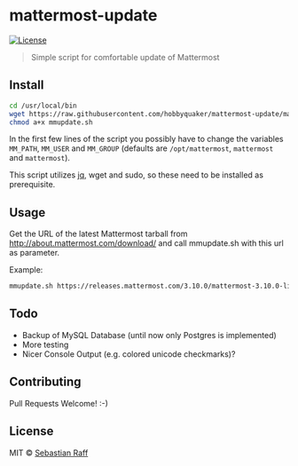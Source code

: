 # mattermost-update

[![License][mit-badge]][mit-url]

> Simple script for comfortable update of Mattermost


## Install

```bash
cd /usr/local/bin
wget https://raw.githubusercontent.com/hobbyquaker/mattermost-update/master/mmupdate.sh
chmod a+x mmupdate.sh
```

In the first few lines of the script you possibly have to change the variables `MM_PATH`, `MM_USER` and `MM_GROUP` 
(defaults are `/opt/mattermost`, `mattermost` and `mattermost`).

This script utilizes [jq](https://stedolan.github.io/jq/), wget and sudo, so these need to be installed as prerequisite.

## Usage

Get the URL of the latest Mattermost tarball from http://about.mattermost.com/download/ and call mmupdate.sh with this
url as parameter.

Example:
```bash
mmupdate.sh https://releases.mattermost.com/3.10.0/mattermost-3.10.0-linux-amd64.tar.gz
```


## Todo

* Backup of MySQL Database (until now only Postgres is implemented)
* More testing
* Nicer Console Output (e.g. colored unicode checkmarks)?


## Contributing

Pull Requests Welcome! :-)


## License

MIT © [Sebastian Raff](https://github.com/hobbyquaker)


[mit-badge]: https://img.shields.io/badge/License-MIT-blue.svg?style=flat
[mit-url]: LICENSE
